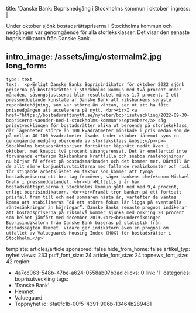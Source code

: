 title: 'Danske Bank: Boprisnedgång i Stockholms kommun i oktober'
ingress: |
  <p>Under oktober sjönk bostadsrättspriserna i Stockholms kommun och nedgången var genomgående för alla storleksklasser. Det visar den senaste boprisindikatorn från Danske Bank.
  </p>
  
intro_image: /assets/img/ostermalm2.jpg
long_form:
  -
    type: text
    text: '<p>Enligt Danske Banks Boprisindikator för oktober 2022 sjönk priserna på bostadsrätter i Stockholms kommun med två procent under månaden, säsongsjustserat blir resultatet minus 1,7 procent. I ett pressmeddelande konstaterar Danske Bank att riksbankens senaste reporäntehöjning, som var större än väntan, ser ut att ha fått prisnedgången att accelerera på nytt. <br><br>I <a href="https://bostadsrattsnytt.se/nyheter/boprisutveckling/2022-09-30-bopriserna-vaender-ned-i-stockholms-kommun">september</a> såg prisutvecklingen för bostadsrätter olika ut beroende på storleksklass, där lägenheter större än 100 kvadratmeter minskade i pris medan som de på mellan 40–100 kvadratmeter ökade. Under oktober däremot syns en genomgående nedgång oberoende av storleksklass.&nbsp;</p><p>– Stockholms bostadsrättspriser fortsätter käpprätt nedåt även i oktober, med knappt två procent säsongsrensat. Det är emellertid inte förvånande eftersom Riksbankens kraftfulla och snabba räntehöjningar nu börjar få effekt på bostadsmarknaden och det kommer mer. Därtill är de allt sämre konjunkturutsikterna med fallande realinkomster och risk för stigande arbetslöshet en faktor som kommer att tynga bostadspriserna ett bra tag framöver, säger bankens chefekonom Michael Grahn i pressmeddelandet. <br><br>Hittills i år har bostadsrättspriserna i Stockholms kommun gått ned med 9,4 procent, enligt boprisindikatorn. <br><br>Framåt tror banken på ett fortsatt prisfall fram till och med sommaren nästa år, vartefter de väntas komma att stabiliseras “då ett större fokus lär ligga på eventuella räntesänkningar än höjningar”. Danske Banks senaste prognos indikerar att bostadspriserna på riksnivå kommer sjunka med omkring 20 procent som helhet jämfört med december 2019.<br><br>Undersökningen Boprisindikatorn från Danske Bank baseras på statistik från bostadssajten Hemnet. Vidare ger indikatorn även en prognos om utfallet av Valueguards Housing Index (HOX) för bostadsrätter i Stockholm.</p>'
template: articles/article
sponsored: false
hide_from_home: false
artikel_typ: nyhet
views: 233
puff_font_size: 24
article_font_size: 24
topnews_font_size: 42
region:
  - 4a7cc063-548b-47be-a624-0558ab07b3ad
clicks: 0
link: '1'
categories: boprisutveckling
tags:
  - 'Danske Bank'
  - Hemnet
  - Valueguard
  - Toppnyhet
id: 6fa0fc1b-00f5-4391-906b-13464b289481
